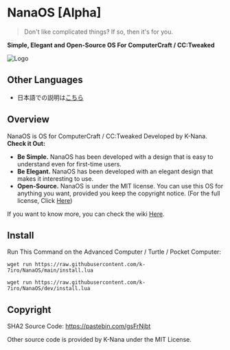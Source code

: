 # NanaOS [Alpha]
> Don't like complicated things? If so, then it's for you.

**Simple, Elegant and Open-Source OS For ComputerCraft / CC:Tweaked**

![Logo](https://github.com/k-7iro/NanaOS/assets/104609477/412ddea3-74ab-4455-8a71-416e2f693bca)

## Other Languages
- 日本語での説明は[こちら](README_JP.md)

## Overview
NanaOS is OS for ComputerCraft / CC:Tweaked Developed by K-Nana. **Check it Out:**
- **Be Simple.** NanaOS has been developed with a design that is easy to understand even for first-time users.
- **Be Elegant.** NanaOS has been developed with an elegant design that makes it interesting to use.
- **Open-Source.** NanaOS is under the MIT license. You can use this OS for anything you want, provided you keep the copyright notice. (For the full license, Click [Here](LICENSE))

If you want to know more, you can check the wiki [Here](https://github.com/k-7iro/NanaOS/wiki).

## Install
Run This Command on the Advanced Computer / Turtle / Pocket Computer:

`wget run https://raw.githubusercontent.com/k-7iro/NanaOS/main/install.lua`

`wget run https://raw.githubusercontent.com/k-7iro/NanaOS/dev/install.lua`

## Copyright
SHA2 Source Code: https://pastebin.com/gsFrNjbt

Other source code is provided by K-Nana under the MIT License.
